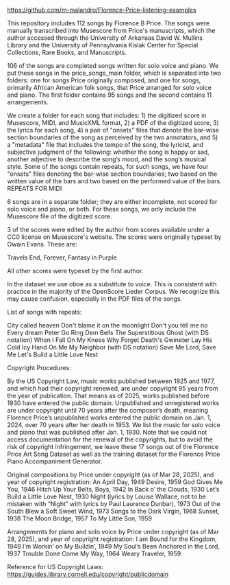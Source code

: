 https://github.com/m-malandro/Florence-Price-listening-examples

This repository includes 112 songs by Florence B Price. The songs were manually transcribed into Musescore from Price's manuscripts, which the author accessed through the University of Arkansas David W. Mullins Library and the University of Pennsylvania Kislak Center for Special Collections, Rare Books, and Manuscripts.

106 of the songs are completed songs written for solo voice and piano. We put these songs in the price_songs_main folder, which is separated into two folders: one for songs Price originally composed, and one for songs, primarily African American folk songs, that Price arranged for solo voice and piano. The first folder contains 95 songs and the second contains 11 arrangements.

We create a folder for each song that includes: 1) the digitized score in Musescore, MIDI, and MusicXML format, 2) a PDF of the digitized score, 3) the lyrics for each song, 4) a pair of "onsets" files that denote the bar-wise section boundaries of the song as perceived by the two annotators, and 5) a "metadata" file that includes the tempo of the song, the lyricist, and subjective judgment of the following: whether the song is happy or sad, another adjective to describe the song’s mood, and the song’s musical style. Some of the songs contain repeats, for such songs, we have four "onsets" files denoting the bar-wise section boundaries; two based on the written value of the bars and two based on the performed value of the bars. REPEATS FOR MIDI

6 songs are in a separate folder; they are either incomplete, not scored for solo voice and piano, or both. For these songs, we only include the Musescore file of the digitized score.

3 of the scores were edited by the author from scores available under a CC0 license on Musescore's website. The scores were originally typeset by Owain Evans. These are:

Travels End, Forever, Fantasy in Purple

All other scores were typeset by the first author.

In the dataset we use oboe as a substitute to voice. This is consistent with practice in the majority of the OpenScore Lieder Corpus. We recognize this may cause confusion, especially in the PDF files of the songs.

List of songs with repeats:

City called heaven
Don't blame it on the moonlight
Don't you tell me no
Every dream
Peter Go Ring Dem Bells
The Superstitious Ghost (with DS notation)
When I Fall On My Knees
Why Forget
Death's Gwineter Lay His Cold Icy Hand On Me
My Neighbor (with DS notation)
Save Me Lord, Save Me
Let's Build a Little Love Nest

Copyright Procedures:

By the US Copyright Law, music works published between 1925 and 1977, and which had their copyright renewed, are under copyright 95 years from the year of publication. That means as of 2025, works published before 1930 have entered the public domain. Unpublished and unregistered works are under copyright until 70 years after the composer’s death, meaning Florence Price’s unpublished works entered the public domain on Jan. 1, 2024, over 70 years after her death in 1953.
We list the music for solo voice and piano that was published after Jan. 1, 1930. Note that we could not access documentation for the renewal of the copyrights, but to avoid the risk of copyright infringement, we leave these 17 songs out of the Florence Price Art Song Dataset as well as the training dataset for the Florence Price Piano Accompaniment Generator.

Original compositions by Price under copyright (as of Mar 28, 2025), and year of copyright registration:
An April Day, 1949
Desire, 1959 
God Gives Me You, 1946
Hitch Up Your Belts, Boys, 1942
In Back o’ the Clouds, 1930
Let’s Build a Little Love Nest, 1930
Night (lyrics by Louise Wallace, not to be mistaken with “Night” with lyrics by Paul Laurence Dunbar), 1973 
Out of the South Blew a Soft Sweet Wind, 1973 
Songs to the Dark Virgin, 1968 
Sunset, 1938
The Moon Bridge, 1957
To My Little Son, 1959 

Arrangements for piano and solo voice by Price under copyright (as of Mar 28, 2025), and year of copyright registration:
I am Bound for the Kingdom, 1949
I’m Workin’ on My Buildin’, 1949
My Soul’s Been Anchored in the Lord, 1937
Trouble Done Come My Way, 1964 
Weary Traveler, 1959 

Reference for US Copyright Laws: https://guides.library.cornell.edu/copyright/publicdomain
